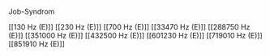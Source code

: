 Job-Syndrom

[[130 Hz (E)]]
[[230 Hz (E)]]
[[700 Hz (E)]]
[[33470 Hz (E)]]
[[288750 Hz (E)]]
[[351000 Hz (E)]]
[[432500 Hz (E)]]
[[601230 Hz (E)]]
[[719010 Hz (E)]]
[[851910 Hz (E)]]